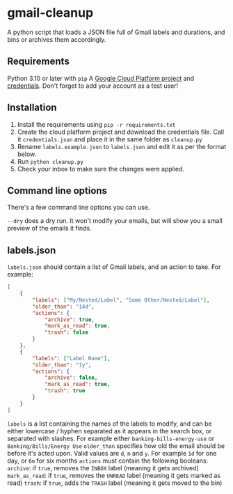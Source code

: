 # gmail-cleanup
A python script that loads a JSON file full of Gmail labels and durations, and bins or archives them accordingly. 

## Requirements
Python 3.10 or later with `pip`
A [Google Cloud Platform project](https://developers.google.com/workspace/guides/create-project) and [credentials](https://developers.google.com/workspace/guides/create-credentials). Don't forget to add your account as a test user!

## Installation
 1. Install the requirements using `pip -r requirements.txt`
 2. Create the cloud platform project and download the credentials file. Call it `credentials.json` and place it in the same folder as `cleanup.py`
 3. Rename `labels.example.json` to `labels.json` and edit it as per the format below.
 4. Run `python cleanup.py`
 5. Check your inbox to make sure the changes were applied.

## Command line options
There's a few command line options you can use.

`--dry` does a dry run. It won't modify your emails, but will show you a small preview of the emails it finds. 

## labels.json

`labels.json` should contain a list of Gmail labels, and an action to take. For example:

```json
[
    {
        "labels": ["My/Nested/Label", "Some Other/Nested/Label"],
        "older_than": "14d",
        "actions": {
            "archive": true,
            "mark_as_read": true,
            "trash": false
        }
    },
    {
        "labels": ["Label Name"],
        "older_than": "1y",
        "actions": {
            "archive": false,
            "mark_as_read": true,
            "trash": true
        }
    }
]
```

`labels` is a list containing the names of the labels to modify, and can be either lowercase / hyphen separated as it appears in the search box, or separated with slashes. For example either `banking-bills-energy-use` or `Banking/Bills/Energy Use`
`older_than` specifies how old the email should be before it's acted upon. Valid values are `d`, `m` and `y`. For example `1d` for one day, or `6m` for six months
`actions` must contain the following booleans:
    `archive`: if `true`, removes the `INBOX` label (meaning it gets archived)
    `mark_as_read`: if `true`, removes the `UNREAD` label (meaning it gets marked as read)
    `trash`: if `true`, adds the `TRASH` label (meaning it gets moved to the bin)

